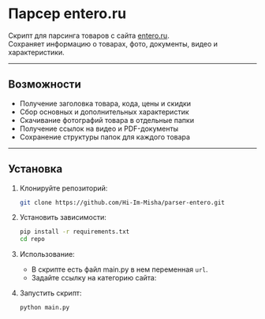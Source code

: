 # Парсер entero.ru

Скрипт для парсинга товаров с сайта [entero.ru](https://entero.ru/).  
Сохраняет информацию о товарах, фото, документы, видео и характеристики.

---

## Возможности
- Получение заголовка товара, кода, цены и скидки  
- Сбор основных и дополнительных характеристик  
- Скачивание фотографий товара в отдельные папки  
- Получение ссылок на видео и PDF-документы  
- Сохранение структуры папок для каждого товара  

---

## Установка

1. Клонируйте репозиторий:  
   ```bash
   git clone https://github.com/Hi-Im-Misha/parser-entero.git
2. Установить зависимости:
    ```bash
    pip install -r requirements.txt
    cd repo
3. Использование:
   - В скрипте есть файл main.py в нем переменная `url`.
   - Задайте ссылку на категорию сайта:

4. Запустить скрипт:
   ```bash
   python main.py

